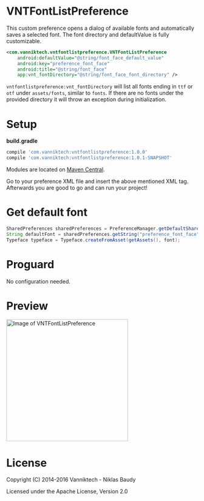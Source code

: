 VNTFontListPreference
=====================

This custom preference opens a dialog of available fonts and automatically saves a selected font. The font directory and defaultValue is fully customizable.

```xml
<com.vanniktech.vntfontlistpreference.VNTFontListPreference
    android:defaultValue="@string/font_face_default_value"
    android:key="preference_font_face"
    android:title="@string/font_face"
    app:vnt_fontDirectory="@string/font_face_font_directory" />
```

`vntfontlistpreference:vnt_fontDirectory` will list all fonts ending in `ttf` or `otf` under `assets/fonts`, similar to `fonts`. If there are no fonts under the provided directory it will throw an exception during initialization.

# Setup

**build.gradle**

```groovy
compile 'com.vanniktech:vntfontlistpreference:1.0.0'
compile 'com.vanniktech:vntfontlistpreference:1.0.1-SNAPSHOT'
```

Modules are located on [Maven Central](https://oss.sonatype.org/#nexus-search;quick~vntfontlistpreference).

Go to your preference XML file and insert the above mentioned XML tag. Afterwards you are good to go and can run your project!

# Get default font

```java
SharedPreferences sharedPreferences = PreferenceManager.getDefaultSharedPreferences(this);
String defaultFont = sharedPreferences.getString("preference_font_face", getString(R.string.font_face_default_value));
Typeface typeface = Typeface.createFromAsset(getAssets(), font);
```

# Proguard

No configuration needed.

# Preview

<img src="app/src/main/res/drawable-nodpi/preview.png" alt="Image of VNTFontListPreference" width="320">

# License

Copyright (C) 2014-2016 Vanniktech - Niklas Baudy

Licensed under the Apache License, Version 2.0
